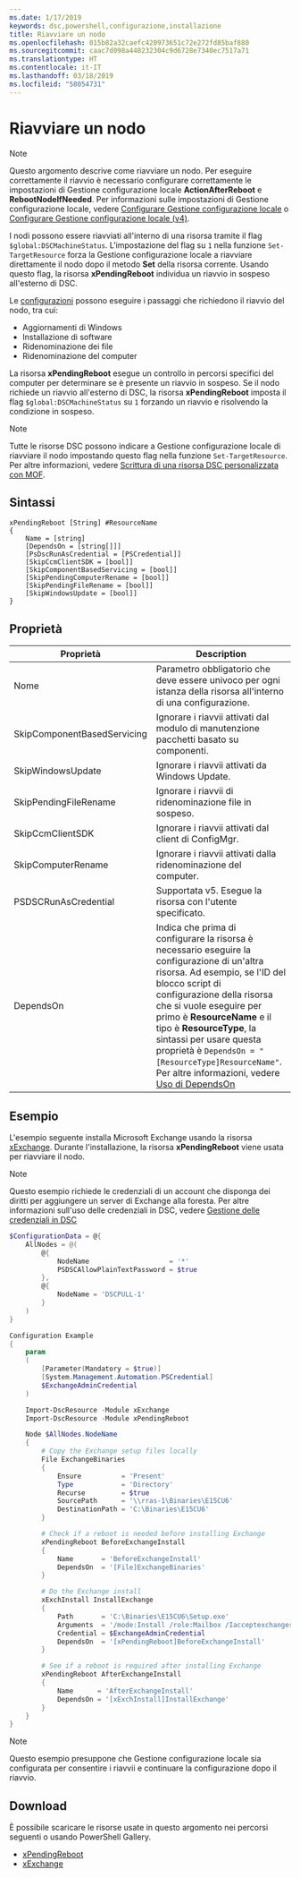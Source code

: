 ```yaml
---
ms.date: 1/17/2019
keywords: dsc,powershell,configurazione,installazione
title: Riavviare un nodo
ms.openlocfilehash: 015b82a32caefc420973651c72e272fd85baf880
ms.sourcegitcommit: caac7d098a448232304c9d6728e7340ec7517a71
ms.translationtype: HT
ms.contentlocale: it-IT
ms.lasthandoff: 03/18/2019
ms.locfileid: "58054731"
---
```

# <a name="reboot-a-node"></a>Riavviare un nodo

> [!NOTE]
> Questo argomento descrive come riavviare un nodo. Per eseguire correttamente il riavvio è necessario configurare correttamente le impostazioni di Gestione configurazione locale **ActionAfterReboot** e **RebootNodeIfNeeded**.
> Per informazioni sulle impostazioni di Gestione configurazione locale, vedere [Configurare Gestione configurazione locale](../managing-nodes/metaConfig.md) o [Configurare Gestione configurazione locale (v4)](../managing-nodes/metaConfig4.md).

I nodi possono essere riavviati all'interno di una risorsa tramite il flag `$global:DSCMachineStatus`. L'impostazione del flag su `1` nella funzione `Set-TargetResource` forza la Gestione configurazione locale a riavviare direttamente il nodo dopo il metodo **Set** della risorsa corrente. Usando questo flag, la risorsa **xPendingReboot** individua un riavvio in sospeso all'esterno di DSC.

Le [configurazioni](configurations.md) possono eseguire i passaggi che richiedono il riavvio del nodo, tra cui:

- Aggiornamenti di Windows
- Installazione di software
- Ridenominazione dei file
- Ridenominazione del computer

La risorsa **xPendingReboot** esegue un controllo in percorsi specifici del computer per determinare se è presente un riavvio in sospeso. Se il nodo richiede un riavvio all'esterno di DSC, la risorsa **xPendingReboot** imposta il flag `$global:DSCMachineStatus` su `1` forzando un riavvio e risolvendo la condizione in sospeso.

> [!NOTE]
> Tutte le risorse DSC possono indicare a Gestione configurazione locale di riavviare il nodo impostando questo flag nella funzione `Set-TargetResource`. Per altre informazioni, vedere [Scrittura di una risorsa DSC personalizzata con MOF](../resources/authoringResourceMOF.md).

## <a name="syntax"></a>Sintassi

```
xPendingReboot [String] #ResourceName
{
    Name = [string]
    [DependsOn = [string[]]]
    [PsDscRunAsCredential = [PSCredential]]
    [SkipCcmClientSDK = [bool]]
    [SkipComponentBasedServicing = [bool]]
    [SkipPendingComputerRename = [bool]]
    [SkipPendingFileRename = [bool]]
    [SkipWindowsUpdate = [bool]]
}
```

## <a name="properties"></a>Proprietà

| Proprietà | Description |
| --- | --- |
| Nome| Parametro obbligatorio che deve essere univoco per ogni istanza della risorsa all'interno di una configurazione.|
| SkipComponentBasedServicing | Ignorare i riavvii attivati dal modulo di manutenzione pacchetti basato su componenti. |
| SkipWindowsUpdate | Ignorare i riavvii attivati da Windows Update.|
| SkipPendingFileRename | Ignorare i riavvii di ridenominazione file in sospeso. |
| SkipCcmClientSDK | Ignorare i riavvii attivati dal client di ConfigMgr. |
| SkipComputerRename | Ignorare i riavvii attivati dalla ridenominazione del computer. |
| PSDSCRunAsCredential | Supportata v5. Esegue la risorsa con l'utente specificato. |
| DependsOn | Indica che prima di configurare la risorsa è necessario eseguire la configurazione di un'altra risorsa. Ad esempio, se l'ID del blocco script di configurazione della risorsa che si vuole eseguire per primo è **ResourceName** e il tipo è **ResourceType**, la sintassi per usare questa proprietà è `DependsOn = "[ResourceType]ResourceName"`. Per altre informazioni, vedere [Uso di DependsOn](resource-depends-on.md)|

## <a name="example"></a>Esempio

L'esempio seguente installa Microsoft Exchange usando la risorsa [xExchange](https://github.com/PowerShell/xExchange).
Durante l'installazione, la risorsa **xPendingReboot** viene usata per riavviare il nodo.

> [!NOTE]
> Questo esempio richiede le credenziali di un account che disponga dei diritti per aggiungere un server di Exchange alla foresta. Per altre informazioni sull'uso delle credenziali in DSC, vedere [Gestione delle credenziali in DSC](../configurations/configDataCredentials.md)

```powershell
$ConfigurationData = @{
    AllNodes = @(
        @{
            NodeName                    = '*'
            PSDSCAllowPlainTextPassword = $true
        },
        @{
            NodeName = 'DSCPULL-1'
        }
    )
}

Configuration Example
{
    param
    (
        [Parameter(Mandatory = $true)]
        [System.Management.Automation.PSCredential]
        $ExchangeAdminCredential
    )

    Import-DscResource -Module xExchange
    Import-DscResource -Module xPendingReboot

    Node $AllNodes.NodeName
    {
        # Copy the Exchange setup files locally
        File ExchangeBinaries
        {
            Ensure          = 'Present'
            Type            = 'Directory'
            Recurse         = $true
            SourcePath      = '\\rras-1\Binaries\E15CU6'
            DestinationPath = 'C:\Binaries\E15CU6'
        }

        # Check if a reboot is needed before installing Exchange
        xPendingReboot BeforeExchangeInstall
        {
            Name       = 'BeforeExchangeInstall'
            DependsOn  = '[File]ExchangeBinaries'
        }

        # Do the Exchange install
        xExchInstall InstallExchange
        {
            Path       = 'C:\Binaries\E15CU6\Setup.exe'
            Arguments  = '/mode:Install /role:Mailbox /Iacceptexchangeserverlicenseterms'
            Credential = $ExchangeAdminCredential
            DependsOn  = '[xPendingReboot]BeforeExchangeInstall'
        }

        # See if a reboot is required after installing Exchange
        xPendingReboot AfterExchangeInstall
        {
            Name      = 'AfterExchangeInstall'
            DependsOn = '[xExchInstall]InstallExchange'
        }
    }
}
```

> [!NOTE]
> Questo esempio presuppone che Gestione configurazione locale sia configurata per consentire i riavvii e continuare la configurazione dopo il riavvio.

## <a name="where-to-download"></a>Download

È possibile scaricare le risorse usate in questo argomento nei percorsi seguenti o usando PowerShell Gallery.

- [xPendingReboot](https://github.com/PowerShell/xPendingReboot)
- [xExchange](https://github.com/PowerShell/xExchange)
